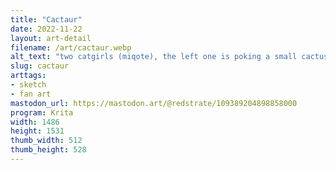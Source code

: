 ```yaml
---
title: "Cactaur"
date: 2022-11-22
layout: art-detail
filename: /art/cactaur.webp
alt_text: "two catgirls (miqote), the left one is poking a small cactus enemy. the right one is stretching out their arms"
slug: cactaur
arttags:
- sketch
- fan art
mastodon_url: https://mastodon.art/@redstrate/109389204898858000
program: Krita
width: 1486
height: 1531
thumb_width: 512
thumb_height: 528
---
```

